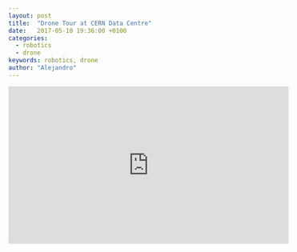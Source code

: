```yaml
---
layout: post
title:  "Drone Tour at CERN Data Centre"
date:   2017-05-10 19:36:00 +0100
categories:
  - robotics
  - drone
keywords: robotics, drone
author: "Alejandro"
---
```



<iframe width="560" height="315" src="https://www.youtube.com/embed/dMwP7nEuDGA" frameborder="0" allowfullscreen></iframe>
